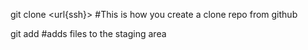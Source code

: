 git clone <url{ssh}> #This is how you create a clone repo from github

git add <file> #adds files to the staging area

